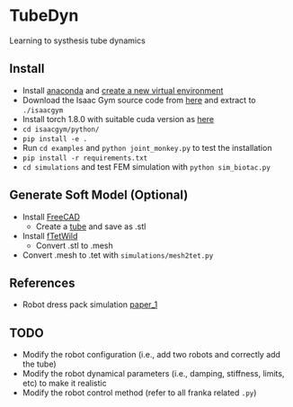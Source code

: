 # TubeDyn
Learning to systhesis tube dynamics

## Install
- Install [anaconda](https://docs.anaconda.com/anaconda/install/linux/#installation) and [create a new virtual environment](https://conda.io/projects/conda/en/latest/user-guide/tasks/manage-environments.html#creating-an-environment-with-commands)
- Download the Isaac Gym source code from [here](https://developer.nvidia.com/isaac-gym/download) and extract to `./isaacgym`
- Install torch 1.8.0 with suitable cuda version as [here](https://pytorch.org/get-started/previous-versions/#linux-and-windows-1)
- `cd isaacgym/python/`
- `pip install -e .`
- Run `cd examples` and `python joint_monkey.py` to test the installation
- `pip install -r requirements.txt`
- `cd simulations` and test FEM simulation with `python sim_biotac.py` 

## Generate Soft Model (Optional)
- Install [FreeCAD](https://www.freecadweb.org/downloads.php)
    - Create a [tube](https://wiki.freecadweb.org/Part_Tube) and save as .stl
- Install [fTetWild](https://github.com/wildmeshing/fTetWild#installation-via-cmake) 
    - Convert .stl to .mesh
- Convert .mesh to .tet with `simulations/mesh2tet.py`

## References
- Robot dress pack simulation [paper_1](http://www.diva-portal.org/smash/get/diva2:1222002/FULLTEXT01.pdf)

## TODO
- Modify the robot configuration (i.e., add two robots and correctly add the tube)
- Modify the robot dynamical parameters (i.e., damping, stiffness, limits, etc) to make it realistic
- Modify the robot control method (refer to all franka related `.py`)
